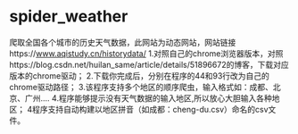 # spider_weather
爬取全国各个城市的历史天气数据，此网站为动态网站，网站链接https://www.aqistudy.cn/historydata/
1.对照自己的chrome浏览器版本，对照https://blog.csdn.net/huilan_same/article/details/51896672的博客，下载对应版本的chrome驱动；
2.下载你完成后，分别在程序的44和93行改为自己的chrome驱动路径；
3.该程序支持多个地区的顺序爬虫，输入格式如：成都、北京、广州....
4.程序能够提示没有天气数据的输入地区,所以放心大胆输入各种地区；
4程序支持自动构建以地区拼音（如成都：cheng-du.csv）命名的csv文件。
